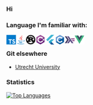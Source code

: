 ### Hi

### Language I'm familiar with:
<img align="left" title="TypeScript" alt="TypeScript" width="26px" src="https://raw.githubusercontent.com/devicons/devicon/master/icons/typescript/typescript-original.svg" />
<img align="left" title="Java" alt="Java" width="26px" src="https://raw.githubusercontent.com/devicons/devicon/master/icons/java/java-original.svg" />
<img align="left" title="Rust" alt="Rust" width="26px" src="https://raw.githubusercontent.com/devicons/devicon/master/icons/rust/rust-original.svg" />
<img align="left" title="C#" alt="C#" width="26px" src="https://raw.githubusercontent.com/devicons/devicon/master/icons/csharp/csharp-original.svg" />
<img align="left" title="Flutter" alt="Flutter" width="26px" src="https://raw.githubusercontent.com/devicons/devicon/master/icons/flutter/flutter-original.svg" />
<img align="left" title="C" alt="C" width="26px" src="https://raw.githubusercontent.com/devicons/devicon/master/icons/c/c-original.svg" />
<img align="left" title="Haskell" alt="Haskell" width="26px" src="https://raw.githubusercontent.com/devicons/devicon/master/icons/haskell/haskell-original.svg" />
<img align="left" title="Vue" alt="Vue" width="26px" src="https://raw.githubusercontent.com/devicons/devicon/master/icons/vuejs/vuejs-original.svg" />

<br>

### Git elsewhere

- [Utrecht University](https://git.science.uu.nl/TobiasDeBruijn)

### Statistics
[![Top Languages](https://github-readme-stats.vercel.app/api/top-langs/?username=TobiasDeBruijn&layout=compact&theme=tokyonight&langs_count=6)](https://github.com/TobiasDeBruijn)

